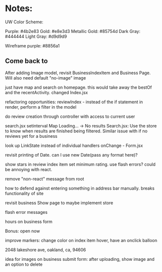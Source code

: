 # Notes:

UW Color Scheme:

Purple: #4b2e83
Gold: #e8e3d3
Metallic Gold: #85754d
Dark Gray: #444444
Light Gray: #d9d9d9

Wireframe purple: #8856a1

## Come back to

After adding Image model, revisit BusinessIndexItem and Business Page. Will also need default "no-image" image

just have map and search on homepage. this would take away the bestOf and the recentActivity. changed Index.jsx

refactoring opportunities: reviewIndex - instead of the if statement in render, perform a filter in the model

do review creation through controller with access to current user

search.jsx setinterval
Map Loading... -> No results Search.jsx: Use the store to know when results are finished being filtered. Similar issue with if no reviews yet for a business

look up LinkState instead of individual handlers onChange - Form.jsx

revisit printing of Date. can I use new Date(pass any format here)?

show stars in review index item
set minimum rating. use flash errors? could be annoying with react.

remove "non-react" message from root

how to defend against entering something in address bar manually. breaks functionality of site

revisit business Show page to maybe implement store

flash error messages

hours on business form

Bonus: open now

improve markers: change color on index item hover, have an onclick balloon

2048 lakeshore ave, oakland, ca, 94606

idea for images on business submit form:
after uploading, show image and an option to delete
